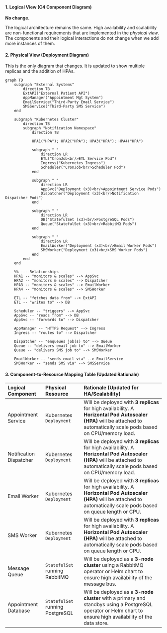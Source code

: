 #### 1. Logical View (C4 Component Diagram)

**No change.**

The logical architecture remains the same. High availability and scalability are non-functional requirements that are implemented in the *physical view*. The components and their logical interactions do not change when we add more instances of them.

#### 2. Physical View (Deployment Diagram)

This is the only diagram that changes. It is updated to show multiple replicas and the addition of HPAs.

```mermaid
graph TD
    subgraph "External Systems"
        direction TB
        ExtAPI("External Patient API")
        AppManager("Appointment Mgt System")
        EmailService("Third-Party Email Service")
        SMSService("Third-Party SMS Service")
    end

    subgraph "Kubernetes Cluster"
        direction TB
        subgraph "Notification Namespace"
            direction TB

            HPA1("HPA"); HPA2("HPA"); HPA3("HPA"); HPA4("HPA")

            subgraph " "
                direction LR
                ETL("CronJob<br/>ETL Service Pod")
                Ingress("Kubernetes Ingress")
                Scheduler("CronJob<br/>Scheduler Pod")
            end

            subgraph " "
                direction LR
                AppSvc("Deployment (x3)<br/>Appointment Service Pods")
                Dispatcher("Deployment (x3)<br/>Notification Dispatcher Pods")
            end

            subgraph " "
                direction LR
                DB("StatefulSet (x3)<br/>PostgreSQL Pods")
                Queue("StatefulSet (x3)<br/>RabbitMQ Pods")
            end

            subgraph " "
                direction LR
                EmailWorker("Deployment (x3)<br/>Email Worker Pods")
                SMSWorker("Deployment (x3)<br/>SMS Worker Pods")
            end
        end
    end

    %% --- Relationships ---
    HPA1 -- "monitors & scales" --> AppSvc
    HPA2 -- "monitors & scales" --> Dispatcher
    HPA3 -- "monitors & scales" --> EmailWorker
    HPA4 -- "monitors & scales" --> SMSWorker

    ETL -- "fetches data from" --> ExtAPI
    ETL -- "writes to" --> DB
    
    Scheduler -- "triggers" --> AppSvc
    AppSvc -- "reads from" --> DB
    AppSvc -- "forwards to" --> Dispatcher

    AppManager -- "HTTPS Request" --> Ingress
    Ingress -- "routes to" --> Dispatcher

    Dispatcher -- "enqueues job(s) to" --> Queue
    Queue -- "delivers email job to" --> EmailWorker
    Queue -- "delivers SMS job to" --> SMSWorker

    EmailWorker -- "sends email via" --> EmailService
    SMSWorker -- "sends SMS via" --> SMSService
```

#### 3. Component-to-Resource Mapping Table (Updated Rationale)

| Logical Component | Physical Resource | Rationale (Updated for HA/Scalability) |
| :--- | :--- | :--- |
| Appointment Service | Kubernetes `Deployment` | Will be deployed with **3 replicas** for high availability. A **Horizontal Pod Autoscaler (HPA)** will be attached to automatically scale pods based on CPU/memory load. |
| Notification Dispatcher| Kubernetes `Deployment` | Will be deployed with **3 replicas** for high availability. A **Horizontal Pod Autoscaler (HPA)** will be attached to automatically scale pods based on CPU/memory load. |
| Email Worker | Kubernetes `Deployment` | Will be deployed with **3 replicas** for high availability. A **Horizontal Pod Autoscaler (HPA)** will be attached to automatically scale pods based on queue length or CPU. |
| SMS Worker | Kubernetes `Deployment` | Will be deployed with **3 replicas** for high availability. A **Horizontal Pod Autoscaler (HPA)** will be attached to automatically scale pods based on queue length or CPU. |
| Message Queue | `StatefulSet` running RabbitMQ | Will be deployed as a **3-node cluster** using a RabbitMQ operator or Helm chart to ensure high availability of the message bus. |
| Appointment Database | `StatefulSet` running PostgreSQL | Will be deployed as a **3-node cluster** with a primary and standbys using a PostgreSQL operator or Helm chart to ensure high availability of the data store. |
